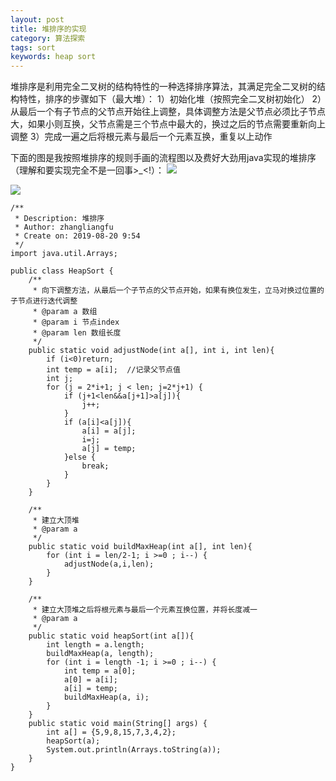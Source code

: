 ```yaml
---
layout: post
title: 堆排序的实现
category: 算法探索
tags: sort
keywords: heap sort
---
```



  堆排序是利用完全二叉树的结构特性的一种选择排序算法，其满足完全二叉树的结构特性，排序的步骤如下（最大堆）：
     1）初始化堆（按照完全二叉树初始化）
     2）从最后一个有子节点的父节点开始往上调整，具体调整方法是父节点必须比子节点大，如果小则互换，父节点需是三个节点中最大的，换过之后的节点需要重新向上调整
     3）完成一遍之后将根元素与最后一个元素互换，重复以上动作

下面的图是我按照堆排序的规则手画的流程图以及费好大劲用java实现的堆排序（理解和要实现完全不是一回事>_<!）：
<img src="http://github-blog.oss-cn-shenzhen.aliyuncs.com/2019-08-20.png"/>

<img src="http://github-blog.oss-cn-shenzhen.aliyuncs.com/2019-08-21.jpg"/>

```
/**
 * Description: 堆排序
 * Author: zhangliangfu
 * Create on: 2019-08-20 9:54
 */
import java.util.Arrays;

public class HeapSort {
    /**
     * 向下调整方法，从最后一个子节点的父节点开始，如果有换位发生，立马对换过位置的子节点进行迭代调整
     * @param a 数组
     * @param i 节点index
     * @param len 数组长度
     */
    public static void adjustNode(int a[], int i, int len){
        if (i<0)return;
        int temp = a[i];  //记录父节点值
        int j;
        for (j = 2*i+1; j < len; j=2*j+1) {
            if (j+1<len&&a[j+1]>a[j]){
                j++;
            }
            if (a[i]<a[j]){
                a[i] = a[j];
                i=j;
                a[j] = temp;
            }else {
                break;
            }
        }
    }

    /**
     * 建立大顶堆
     * @param a
     */
    public static void buildMaxHeap(int a[], int len){
        for (int i = len/2-1; i >=0 ; i--) {
            adjustNode(a,i,len);
        }
    }

    /**
     * 建立大顶堆之后将根元素与最后一个元素互换位置，并将长度减一
     * @param a
     */
    public static void heapSort(int a[]){
        int length = a.length;
        buildMaxHeap(a, length);
        for (int i = length -1; i >=0 ; i--) {
            int temp = a[0];
            a[0] = a[i];
            a[i] = temp;
            buildMaxHeap(a, i);
        }
    }
    public static void main(String[] args) {
        int a[] = {5,9,8,15,7,3,4,2};
        heapSort(a);
        System.out.println(Arrays.toString(a));
    }
}
```